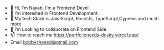 - 👋 Hi, I’m Nayab. I'm a Frontend Devel
- 👀 I’m interested in Frontend Development.
- 🌱 My tech Stack is JavaScript, ReactJs, TypeScript,Cypress and much more
- 💞️ I’m Looking to collaborate on Frontend Side
- 📫 How to reach me https://portfolionextjs-dusky.vercel.app/
- Email bobbyshaeed@gmail.com
